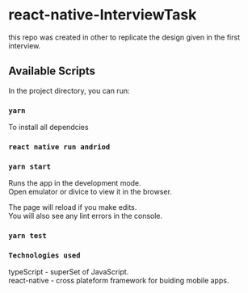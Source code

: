 # react-native-InterviewTask
this repo was created in other to replicate the design given in the first interview.

## Available Scripts

In the project directory, you can run:

### `yarn`
To install all dependcies

### `react native run andriod`
### `yarn start`

Runs the app in the development mode.\
Open emulator or divice to view it in the browser.

The page will reload if you make edits.\
You will also see any lint errors in the console.

### `yarn test`

### `Technologies used `
typeScript - superSet of JavaScript.\
react-native  - cross plateform framework for buiding mobile apps.
 
